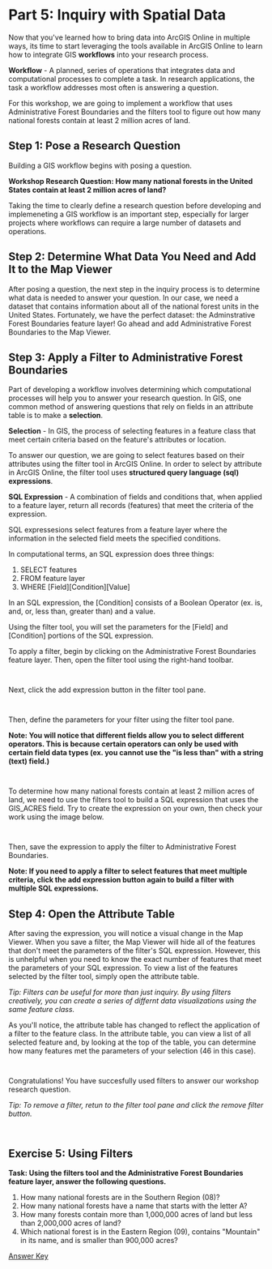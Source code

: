 # Part 5: Inquiry with Spatial Data

Now that you've learned how to bring data into ArcGIS Online in multiple ways, its time to start leveraging the tools available in ArcGIS Online to learn how to integrate GIS **workflows** into your research process.

**Workflow** - A planned, series of operations that integrates data and computational processes to complete a task. In research applications, the task a workflow addresses most often is answering a question.

For this workshop, we are going to implement a workflow that uses Administrative Forest Boundaries and the filters tool to figure out how many national forests contain at least 2 million acres of land.

## Step 1: Pose a Research Question

Building a GIS workflow begins with posing a question.

**Workshop Research Question: How many national forests in the United States contain at least 2 million acres of land?**

Taking the time to clearly define a research question before developing and implemeneting a GIS workflow is an important step, especially for larger projects where workflows can require a large number of datasets and operations.

## Step 2: Determine What Data You Need and Add It to the Map Viewer

After posing a question, the next step in the inquiry process is to determine what data is needed to answer your question. In our case, we need a dataset that contains information about all of the national forest units in the United States. Fortunately, we have the perfect dataset: the Adminstrative Forest Boundaries feature layer! Go ahead and add Administrative Forest Boundaries to the Map Viewer.

## Step 3: Apply a Filter to Administrative Forest Boundaries

Part of developing a workflow involves determining which computational processes will help you to answer your research question. In GIS, one common method of answering questions that rely on fields in an attribute table is to make a **selection**.

**Selection** - In GIS, the process of selecting features in a feature class that meet certain criteria based on the feature's attributes or location.

To answer our question, we are going to select features based on their attributes using the filter tool in ArcGIS Online. In order to select by attribute in ArcGIS Online, the filter tool uses **structured query language (sql) expressions**.

**SQL Expression** - A combination of fields and conditions that, when applied to a feature layer, return all records (features) that meet the criteria of the expression.

SQL expressesions select features from a feature layer where the information in the selected field meets the specified conditions.

In computational terms, an SQL expression does three things:

1. SELECT features
2. FROM feature layer
3. WHERE \[Field]\[Condition]\[Value]

In an SQL expression, the \[Condition] consists of a Boolean Operator (ex. is, and, or, less than, greater than) and a value.

Using the filter tool, you will set the parameters for the \[Field] and \[Condition] portions of the SQL expression.

To apply a filter, begin by clicking on the Administrative Forest Boundaries feature layer. Then, open the filter tool using the right-hand toolbar.

<div align="center">

<img src="https://github.com/jacobmswisher/images/blob/main/ArcGIS%20Online/Figure%2038.JPG" alt="">

 

<figure><img src=".gitbook/assets/Figure 38.jpg" alt=""><figcaption></figcaption></figure>

</div>

Next, click the add expression button in the filter tool pane.

<div align="center">

<img src="https://github.com/jacobmswisher/images/blob/main/ArcGIS%20Online/Figure%2039.JPG" alt="">

 

<figure><img src=".gitbook/assets/Figure 39.jpg" alt=""><figcaption></figcaption></figure>

</div>

Then, define the parameters for your filter using the filter tool pane.

**Note: You will notice that different fields allow you to select different operators. This is because certain operators can only be used with certain field data types (ex. you cannot use the "is less than" with a string (text) field.)**

<div align="center">

<img src="https://github.com/jacobmswisher/images/blob/main/ArcGIS%20Online/Figure%2040.JPG" alt="">

 

<figure><img src=".gitbook/assets/Figure 40.jpg" alt=""><figcaption></figcaption></figure>

</div>

To determine how many national forests contain at least 2 million acres of land, we need to use the filters tool to build a SQL expression that uses the GIS\_ACRES field. Try to create the expression on your own, then check your work using the image below.

<div align="center">

<img src="https://github.com/jacobmswisher/images/blob/main/ArcGIS%20Online/Figure%2041.JPG" alt="">

 

<figure><img src=".gitbook/assets/Figure 41.jpg" alt=""><figcaption></figcaption></figure>

</div>

Then, save the expression to apply the filter to Administrative Forest Boundaries.

**Note: If you need to apply a filter to select features that meet multiple criteria, click the add expression button again to build a filter with multiple SQL expressions.**

## Step 4: Open the Attribute Table

After saving the expression, you will notice a visual change in the Map Viewer. When you save a filter, the Map Viewer will hide all of the features that don't meet the parameters of the filter's SQL expression. However, this is unhelpful when you need to know the exact number of features that meet the parameters of your SQL expression. To view a list of the features selected by the filter tool, simply open the attribute table.

_Tip: Filters can be useful for more than just inquiry. By using filters creatively, you can create a series of differnt data visualizations using the same feature class._

As you'll notice, the attribute table has changed to reflect the application of a filter to the feature class. In the attribute table, you can view a list of all selected feature and, by looking at the top of the table, you can determine how many features met the parameters of your selection (46 in this case).

<div align="center">

<img src="https://github.com/jacobmswisher/images/blob/main/ArcGIS%20Online/Figure%2042.JPG" alt="">

 

<figure><img src=".gitbook/assets/Figure 42.jpg" alt=""><figcaption></figcaption></figure>

</div>

Congratulations! You have succesfully used filters to answer our workshop research question.

_Tip: To remove a filter, retun to the filter tool pane and click the remove filter button._

<div align="center">

<img src="https://github.com/jacobmswisher/images/blob/main/ArcGIS%20Online/Figure%2043.JPG" alt="">

 

<figure><img src=".gitbook/assets/Figure 43.jpg" alt=""><figcaption></figcaption></figure>

</div>

## Exercise 5: Using Filters

**Task: Using the filters tool and the Administrative Forest Boundaries feature layer, answer the following questions.**

1. How many national forests are in the Southern Region (08)?
2. How many national forests have a name that starts with the letter A?
3. How many forests contain more than 1,000,000 acres of land but less than 2,000,000 acres of land?
4. Which national forest is in the Eastern Region (09), contains "Mountain" in its name, and is smaller than 900,000 acres?

[Answer Key](<Part 7 Resources.md>)
